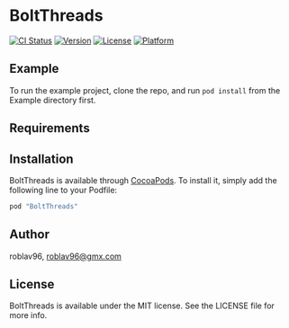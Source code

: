 # BoltThreads

[![CI Status](http://img.shields.io/travis/roblav96/BoltThreads.svg?style=flat)](https://travis-ci.org/roblav96/BoltThreads)
[![Version](https://img.shields.io/cocoapods/v/BoltThreads.svg?style=flat)](http://cocoapods.org/pods/BoltThreads)
[![License](https://img.shields.io/cocoapods/l/BoltThreads.svg?style=flat)](http://cocoapods.org/pods/BoltThreads)
[![Platform](https://img.shields.io/cocoapods/p/BoltThreads.svg?style=flat)](http://cocoapods.org/pods/BoltThreads)

## Example

To run the example project, clone the repo, and run `pod install` from the Example directory first.

## Requirements

## Installation

BoltThreads is available through [CocoaPods](http://cocoapods.org). To install
it, simply add the following line to your Podfile:

```ruby
pod "BoltThreads"
```

## Author

roblav96, roblav96@gmx.com

## License

BoltThreads is available under the MIT license. See the LICENSE file for more info.
